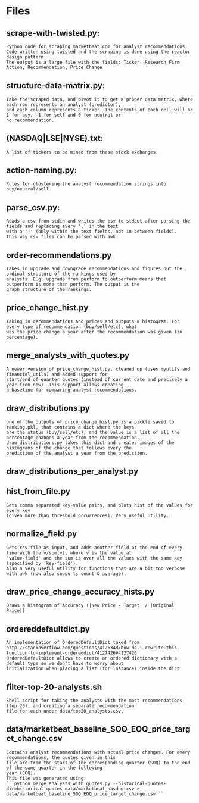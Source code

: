Files
=====

## scrape-with-twisted.py:
    Python code for scraping marketbeat.com for analyst recommendations.
    Code written using twisted and the scraping is done using the reactor design pattern.
    The output is a large file with the fields: Ticker, Research Firm, Action, Recommendation, Price Change

## structure-data-matrix.py:
    Take the scraped data, and pivot it to get a proper data matrix, where each row represents an analyst (predictor),
    and each column represents a ticker. The contents of each cell will be 1 for buy, -1 for sell and 0 for neutral or
    no recommendation.
    
## (NASDAQ|LSE|NYSE).txt:
    A list of tickers to be mined from these stock exchanges.
    
## action-naming.py:
    Rules for clustering the analyst recommendation strings into buy/neutral/sell.
    
## parse_csv.py:
    Reads a csv from stdin and writes the csv to stdout after parsing the fields and replacing every ',' in the text
    with a ';' (only within the text fields, not in-between fields).
    This way csv files can be parsed with awk.
    
## order-recommendations.py
    Takes in upgrade and downgrade recommendations and figures out the ordinal structure of the rankings used by 
    analysts. E.g. upgrade from perform to outperform means that outperform is more than perform. The output is the
    graph structure of the rankings.
    
## price_change_hist.py
    Taking in recommendations and prices and outputs a histogram. For every type of recommendation (buy/sell/etc), what
    was the price change a year after the recommendation was given (in percentage).
    
## merge_analysts_with_quotes.py
    A newer version of price_change_hist.py, cleaned up (uses myutils and financial_utils) and added support for
    start/end of quarter quotes (instead of current date and precisely a year from now). This support allows creating
    a baseline for comparing analyst recommendations.
    
## draw_distributions.py
    one of the outputs of price_change_hist.py is a pickle saved to ranking.pkl, that contains a dict where the keys
    are the status (buy/sell/etc), and the value is a list of all the percentage changes a year from the recommendation.
    draw_distributions.py takes this dict and creates images of the histograms of the change that follows every the 
    prediction of the analyst a year from the prediction.
    
## draw_distributions_per_analyst.py

## hist_from_file.py
    Gets comma separated key-value pairs, and plots hist of the values for every key 
    (given more than threshold occurrences). Very useful utility.
    
## normalize_field.py
    Gets csv file as input, and adds another field at the end of every line with the v/sum(v), where v is the value at
    'value-field' and the sum is over all the values with the same key (specified by 'key-field').
    Also a very useful utility for functions that are a bit too verbose with awk (now also supports count & average).

## draw_price_change_accuracy_hists.py
    Draws a histogram of Accuracy (|New Price - Target| / |Original Price|)


## ordereddefaultdict.py
    An implementation of OrderedDefaultDict taked from 
    http://stackoverflow.com/questions/4126348/how-do-i-rewrite-this-function-to-implement-ordereddict/4127426#4127426
    OrderedDefaultDict allows to create an ordered dictionary with a default type so we don't have to worry about 
    initialization when placing a list (for instance) inside the dict.

## filter-top-20-analysts.sh
    Shell script for taking the analysts with the most recommendations (top 20), and creating a separate recommendation
    file for each under data/top20_analysts.csv.
    
## data/marketbeat_baseline_SOQ_EOQ_price_target_change.csv
    Contains analyst recommendations with actual price changes. For every recommendations, the quotes given in this 
    file are from the start of the corresponding quarter (SOQ) to the end of the same quarter in the following 
    year (EOQ).
    This file was generated using:
    ```python merge_analysts_with_quotes.py --historical-quotes-dir=historical-quotes data/marketbeat_nasdaq.csv > data/marketbeat_baseline_SOQ_EOQ_price_target_change.csv```